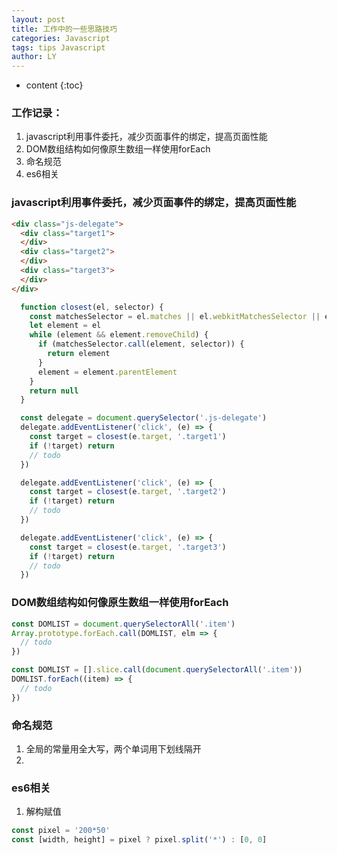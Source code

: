 ```yaml
---
layout: post
title: 工作中的一些思路技巧
categories: Javascript
tags: tips Javascript
author: LY
---
```


* content
{:toc}  

### 工作记录：

1. javascript利用事件委托，减少页面事件的绑定，提高页面性能
2. DOM数组结构如何像原生数组一样使用forEach
3. 命名规范
4. es6相关  










### javascript利用事件委托，减少页面事件的绑定，提高页面性能

```html
<div class="js-delegate">
  <div class="target1">
  </div>
  <div class="target2">
  </div>
  <div class="target3">
  </div>
</div>
```
```js
  function closest(el, selector) {
    const matchesSelector = el.matches || el.webkitMatchesSelector || el.mozMatchesSelector || el.msMatchesSelector
    let element = el
    while (element && element.removeChild) {
      if (matchesSelector.call(element, selector)) {
        return element
      }
      element = element.parentElement
    }
    return null
  }

  const delegate = document.querySelector('.js-delegate')
  delegate.addEventListener('click', (e) => {
    const target = closest(e.target, '.target1')
    if (!target) return
    // todo
  })

  delegate.addEventListener('click', (e) => {
    const target = closest(e.target, '.target2')
    if (!target) return
    // todo
  })

  delegate.addEventListener('click', (e) => {
    const target = closest(e.target, '.target3')
    if (!target) return
    // todo
  })
```

### DOM数组结构如何像原生数组一样使用forEach

```js
const DOMLIST = document.querySelectorAll('.item')
Array.prototype.forEach.call(DOMLIST, elm => {
  // todo
})
```

```js
const DOMLIST = [].slice.call(document.querySelectorAll('.item'))
DOMLIST.forEach((item) => {
  // todo
})
```

### 命名规范

1. 全局的常量用全大写，两个单词用下划线隔开
2. 

### es6相关

1. 解构赋值

```js
const pixel = '200*50'
const [width, height] = pixel ? pixel.split('*') : [0, 0]
```



